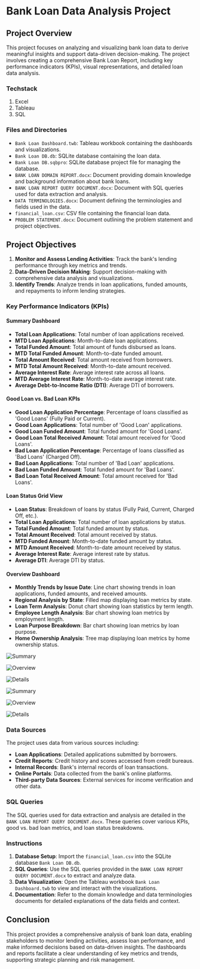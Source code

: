 # Bank Loan Data Analysis Project

## Project Overview

This project focuses on analyzing and visualizing bank loan data to derive meaningful insights and support data-driven decision-making. The project involves creating a comprehensive Bank Loan Report, including key performance indicators (KPIs), visual representations, and detailed loan data analysis.

### Techstack

1. Excel
2. Tableau
3. SQL

### Files and Directories

- `Bank Loan Dashboard.twb`: Tableau workbook containing the dashboards and visualizations.
- `Bank Loan DB.db`: SQLite database containing the loan data.
- `Bank Loan DB.sqbpro`: SQLite database project file for managing the database.
- `BANK LOAN DOMAIN REPORT.docx`: Document providing domain knowledge and background information about bank loans.
- `BANK LOAN REPORT QUERY DOCUMENT.docx`: Document with SQL queries used for data extraction and analysis.
- `DATA TERMINOLOGIES.docx`: Document defining the terminologies and fields used in the data.
- `financial_loan.csv`: CSV file containing the financial loan data.
- `PROBLEM STATEMENT.docx`: Document outlining the problem statement and project objectives.

## Project Objectives

1. **Monitor and Assess Lending Activities**: Track the bank's lending performance through key metrics and trends.
2. **Data-Driven Decision Making**: Support decision-making with comprehensive data analysis and visualizations.
3. **Identify Trends**: Analyze trends in loan applications, funded amounts, and repayments to inform lending strategies.

### Key Performance Indicators (KPIs)

#### Summary Dashboard

- **Total Loan Applications**: Total number of loan applications received.
- **MTD Loan Applications**: Month-to-date loan applications.
- **Total Funded Amount**: Total amount of funds disbursed as loans.
- **MTD Total Funded Amount**: Month-to-date funded amount.
- **Total Amount Received**: Total amount received from borrowers.
- **MTD Total Amount Received**: Month-to-date amount received.
- **Average Interest Rate**: Average interest rate across all loans.
- **MTD Average Interest Rate**: Month-to-date average interest rate.
- **Average Debt-to-Income Ratio (DTI)**: Average DTI of borrowers.

#### Good Loan vs. Bad Loan KPIs

- **Good Loan Application Percentage**: Percentage of loans classified as 'Good Loans' (Fully Paid or Current).
- **Good Loan Applications**: Total number of 'Good Loan' applications.
- **Good Loan Funded Amount**: Total funded amount for 'Good Loans'.
- **Good Loan Total Received Amount**: Total amount received for 'Good Loans'.
- **Bad Loan Application Percentage**: Percentage of loans classified as 'Bad Loans' (Charged Off).
- **Bad Loan Applications**: Total number of 'Bad Loan' applications.
- **Bad Loan Funded Amount**: Total funded amount for 'Bad Loans'.
- **Bad Loan Total Received Amount**: Total amount received for 'Bad Loans'.

#### Loan Status Grid View

- **Loan Status**: Breakdown of loans by status (Fully Paid, Current, Charged Off, etc.).
- **Total Loan Applications**: Total number of loan applications by status.
- **Total Funded Amount**: Total funded amount by status.
- **Total Amount Received**: Total amount received by status.
- **MTD Funded Amount**: Month-to-date funded amount by status.
- **MTD Amount Received**: Month-to-date amount received by status.
- **Average Interest Rate**: Average interest rate by status.
- **Average DTI**: Average DTI by status.

#### Overview Dashboard

- **Monthly Trends by Issue Date**: Line chart showing trends in loan applications, funded amounts, and received amounts.
- **Regional Analysis by State**: Filled map displaying loan metrics by state.
- **Loan Term Analysis**: Donut chart showing loan statistics by term length.
- **Employee Length Analysis**: Bar chart showing loan metrics by employment length.
- **Loan Purpose Breakdown**: Bar chart showing loan metrics by loan purpose.
- **Home Ownership Analysis**: Tree map displaying loan metrics by home ownership status.

![Summary](https://drive.google.com/file/d/1-A9UrtP4nm8SR8gV79kKOnJ5eH2TySlh/view?usp=share_link)

![Overview](https://drive.google.com/file/d/1TE5ezJQirCMCr8lN0deRWsZBFVIm8siA/view?usp=share_link)

![Details](https://drive.google.com/file/d/13yhFXrs4OpWA4yZ5w4rEWXzQ8Zn6yUG5/view?usp=share_link)

![Summary](https://drive.google.com/uc?export=view&id=1-A9UrtP4nm8SR8gV79kKOnJ5eH2TySlh)

![Overview](https://drive.google.com/uc?export=view&id=1TE5ezJQirCMCr8lN0deRWsZBFVIm8siA)

![Details](https://drive.google.com/uc?export=view&id=13yhFXrs4OpWA4yZ5w4rEWXzQ8Zn6yUG5)

### Data Sources

The project uses data from various sources including:

- **Loan Applications**: Detailed applications submitted by borrowers.
- **Credit Reports**: Credit history and scores accessed from credit bureaus.
- **Internal Records**: Bank's internal records of loan transactions.
- **Online Portals**: Data collected from the bank's online platforms.
- **Third-party Data Sources**: External services for income verification and other data.

### SQL Queries

The SQL queries used for data extraction and analysis are detailed in the `BANK LOAN REPORT QUERY DOCUMENT.docx`. These queries cover various KPIs, good vs. bad loan metrics, and loan status breakdowns.

### Instructions

1. **Database Setup**: Import the `financial_loan.csv` into the SQLite database `Bank Loan DB.db`.
2. **SQL Queries**: Use the SQL queries provided in the `BANK LOAN REPORT QUERY DOCUMENT.docx` to extract and analyze data.
3. **Data Visualization**: Open the Tableau workbook `Bank Loan Dashboard.twb` to view and interact with the visualizations.
4. **Documentation**: Refer to the domain knowledge and data terminologies documents for detailed explanations of the data fields and context.

## Conclusion

This project provides a comprehensive analysis of bank loan data, enabling stakeholders to monitor lending activities, assess loan performance, and make informed decisions based on data-driven insights. The dashboards and reports facilitate a clear understanding of key metrics and trends, supporting strategic planning and risk management.
